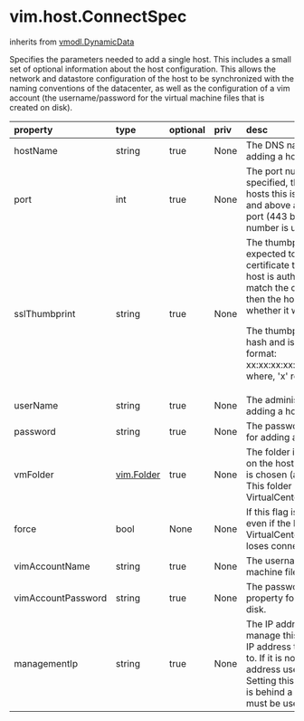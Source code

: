 vim.host.ConnectSpec
====================
inherits from [vmodl.DynamicData](docs/vmodl.DynamicData.md)


Specifies the parameters needed to add a single host. This includes   a small set of optional information about the host configuration.    This allows the network and datastore configuration of the host to    be synchronized with the naming conventions of the datacenter, as well    as the configuration of a vim account (the username/password for the   virtual machine files that is created on disk).

| property | type | optional | priv | desc |
|:---------|:-----|:---------|:-----|:-----|
| hostName | string | true | None | The DNS name or IP address of the host. (Required for adding    a host.) |
| port | int | true | None | The port number for the connection. If this is not specified,    the default port number is used. For ESX 2.x hosts this is the authd   port (902 by default). For ESX 3.x and above and VMware Server hosts   this is the https port (443 by default).   If this is a reconnect, the port number is unchanged. |
| sslThumbprint | string | true | None | The thumbprint of the SSL certificate, which the host is   expected to have.  If this value is set and matches the   certificate thumbprint presented by the host, then the host is   authenticated. If this value is not set or does not match the   certificate thumbprint presented by the host, then the host's   certificate is verified by checking whether it was signed by a   recognized CA.   <p>   The thumbprint is always computed using the SHA1 hash and is   the string representation of that hash in the format:   xx:xx:xx:xx:xx:xx:xx:xx:xx:xx:xx:xx:xx:xx:xx:xx:xx:xx:xx:xx   where, 'x' represents a hexadecimal digit |
| userName | string | true | None | The administration account on the host. (Required for adding    a host.) |
| password | string | true | None | The password for the administration account. (Required for adding    a host.) |
| vmFolder | [vim.Folder](vim.Folder.md "vim.Folder") | true | None | The folder in which to store the existing virtual machines on the host.   If this folder is not specified, a default folder is chosen    (and possibly created) by the VirtualCenter.  This folder exists (or   is possibly created) on the   VirtualCenter server and is called "Discovered VM". |
| force | bool | None | None | If this flag is set to "true", then the connection succeeds even    if the host is already being managed by another VirtualCenter server.    The original VirtualCenter server loses connection to the host. |
| vimAccountName | string | true | None | The username to be used for accessing the virtual   machine files on the disk. |
| vimAccountPassword | string | true | None | The password to be used  with the    <a href="vim.host.ConnectSpec.md#vimAccountName">vimAccountName</a>    property for accessing the virtual   machine files on the disk. |
| managementIp | string | true | None | The IP address of the VirtualCenter server that will manage this host.   This field can be used to control which IP address the VirtualCenter agent   will send heartbeats to. If it is not set, VirtualCenter will use the local IP   address used when communicating with the host. Setting this field is useful   when the VirtualCenter server is behind a NAT in which case the external NAT    address must be used. |



